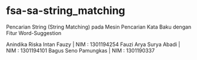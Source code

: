 # fsa-sa-string_matching
Pencarian String (String Matching) pada Mesin Pencarian Kata Baku dengan Fitur Word-Suggestion


Anindika Riska Intan Fauzy | NIM : 1301194254
Fauzi Arya Surya Abadi | NIM : 1301194101
Bagus Seno Pamungkas | NIM : 1301190337

